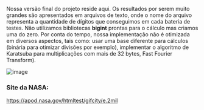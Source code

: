 Nossa versão final do projeto reside aqui. Os resultados por serem muito grandes são apresentados em arquivos de texto, onde o nome do arquivo representa a quantidade de dígitos que conseguimos em cada bateria de testes.
Não utilizamos bibliotecas __bigint__ prontas para o cálculo mas criamos uma do zero. Por conta do tempo, nossa implementação não é otimizada em diversos aspectos, tais como: usar uma base diferente para cálculos (binária para otimizar divisões por exemplo), implementar o algoritmo de Karatsuba para multiplicações com mais de 32 bytes, Fast Fourier Transform). 

![image](https://user-images.githubusercontent.com/16262291/203663238-30197d9b-3bdf-433a-9d4f-2a30b25382d4.png)



### Site da NASA:

https://apod.nasa.gov/htmltest/gifcity/e.2mil
